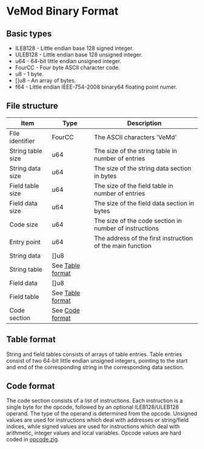 # VeMod Binary Format

## Basic types
* ILEB128 - Little endian base 128 signed integer. 
* ULEB128 - Little endian base 128 unsigned integer.
* u64 - 64-bit little endian unsigned integer. 
* FourCC - Four byte ASCII character code.
* u8 - 1 byte.
* []u8 - An array of bytes.
* f64 - Little endian IEEE-754-2008 binary64 floating point numer.

## File structure
| Item | Type | Description |
|------|------|-------------|
| File identifier | FourCC | The ASCII characters 'VeMd' |
| String table size | u64 | The size of the string table in number of entries |
| String data size | u64 | The size of the string data section in bytes |
| Field table size | u64 | The size of the field table in number of entries |
| Field data size | u64 | The size of the field data section in bytes |
| Code size | u64 | The size of the code section in number of instructions |
| Entry point | u64 | The address of the first instruction of the main function |
| String data | []u8 ||
| String table | See [Table format](#Table-format) ||
| Field data | []u8 ||
| Field table | See [Table format](#Table-format) ||
| Code section | See [Code format](#Code-format) ||

## Table format
String and field tables consists of arrays of table entries.
Table entries consist of two 64-bit little endian unsigned integers, 
pointing to the start and end of the corresponding string in the
corresponding data section.

## Code format
The code section consists of a list of instructions. Each instruction
is a single byte for the opcode, followed by an optional ILEB128/ULEB128 operand.
The type of the operand is determined from the opcode. Unsigned values are used for
instructions which deal with addresses or string/field indices, while signed values are used
for instructions which deal with arithmetic, integer values and local variables.
Opcode values are hard coded in [opcode.zig](../arch/opcode.zig).
